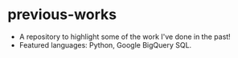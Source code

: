 # previous-works

- A repository to highlight some of the work I've done in the past!
- Featured languages: Python, Google BigQuery SQL.
